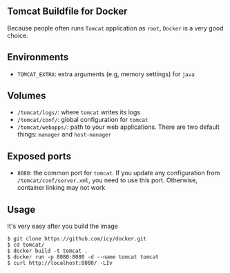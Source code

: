 ## Tomcat Buildfile for Docker

Because people often runs `Tomcat` application as `root`,
`Docker` is a very good choice.

## Environments

* `TOMCAT_EXTRA`: extra arguments (e.g, memory settings) for `java`

## Volumes

* `/tomcat/logs/`: where `tomcat` writes its logs
* `/tomcat/conf/`: global configuration for `tomcat`
* `/tomcat/webapps/`: path to your web applications. There are two
    default things: `manager` and `host-manager`

## Exposed ports

* `8080`: the common port for `tomcat`. If you update any configuration
  from `/tomcat/conf/server.xml`, you need to use this port. Otherwise,
  container linking may not work

## Usage

It's very easy after you build the image

    $ git clone https://github.com/icy/docker.git
    $ cd tomcat/
    $ docker build -t tomcat .
    $ docker run -p 8080:8080 -d --name tomcat tomcat
    $ curl http://localhost:8080/ -LIv
